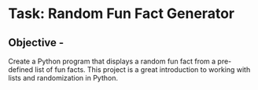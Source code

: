 # Task: Random Fun Fact Generator

## Objective - 
Create a Python program that displays a random fun fact from a pre-defined list of fun facts. This project is a great introduction to working with lists and randomization in Python.
